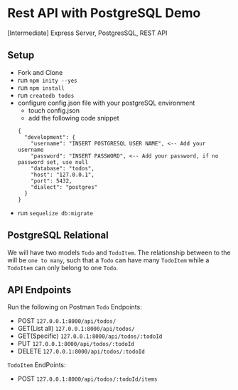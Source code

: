 # Rest API with PostgreSQL Demo
[Intermediate] Express Server, PostgresSQL, REST API

## Setup
- Fork and Clone
- run `npm inity --yes`
- run `npm install`
- run `createdb todos`
- configure config.json file with your postgreSQL environment
  - touch config.json
  - add the following code snippet
  ```
  {
    "development": {
      "username": "INSERT POSTGRESQL USER NAME", <-- Add your username
      "password": "INSERT PASSWORD", <-- Add your password, if no password set, use null
      "database": "todos",
      "host": "127.0.0.1",
      "port": 5432,
      "dialect": "postgres"
    }
  }
  ```
- run `sequelize db:migrate`

## PostgreSQL Relational 
We will have two models `Todo` and `TodoItem`. The relationship between to the will be `one to many`, such that a `Todo` can have many `TodoItem` while a `TodoItem` can only belong to one `Todo`. 

## API Endpoints
Run the following on Postman
`Todo` Endpoints:
- POST `127.0.0.1:8000/api/todos/`
- GET(List all) `127.0.0.1:8000/api/todos/`
- GET(Specific) `127.0.0.1:8000/api/todos/:todoId`
- PUT `127.0.0.1:8000/api/todos/:todoId`
- DELETE `127.0.0.1:8000/api/todos/:todoId`

`TodoItem` EndPoints:
- POST `127.0.0.1:8000/api/todos/:todoId/items`


